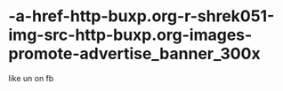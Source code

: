 # -a-href-http-buxp.org-r-shrek051-img-src-http-buxp.org-images-promote-advertise_banner_300x
like un on fb

